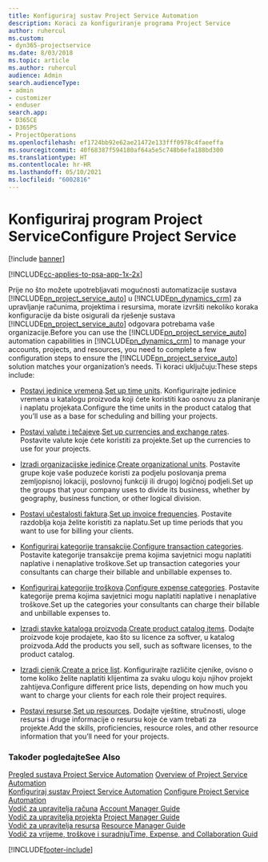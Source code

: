 ```yaml
---
title: Konfiguriraj sustav Project Service Automation
description: Koraci za konfiguriranje programa Project Service
author: ruhercul
ms.custom:
- dyn365-projectservice
ms.date: 8/03/2018
ms.topic: article
ms.author: ruhercul
audience: Admin
search.audienceType:
- admin
- customizer
- enduser
search.app:
- D365CE
- D365PS
- ProjectOperations
ms.openlocfilehash: ef1724bb92e62ae21472e133fff0978c4faeeffa
ms.sourcegitcommit: 40f68387f594180af64a5e5c748b6efa188bd300
ms.translationtype: HT
ms.contentlocale: hr-HR
ms.lasthandoff: 05/10/2021
ms.locfileid: "6002816"
---
```

# <a name="configure-project-service"></a><span data-ttu-id="fc3e2-103">Konfiguriraj program Project Service</span><span class="sxs-lookup"><span data-stu-id="fc3e2-103">Configure Project Service</span></span>

[!include [banner](../includes/psa-now-project-operations.md)]

[!INCLUDE[cc-applies-to-psa-app-1x-2x](../includes/cc-applies-to-psa-app-1x-2x.md)]

<span data-ttu-id="fc3e2-104">Prije no što možete upotrebljavati mogućnosti automatizacije sustava [!INCLUDE[pn_project_service_auto](../includes/pn-project-service-auto.md)] u [!INCLUDE[pn_dynamics_crm](../includes/pn-dynamics-crm.md)] za upravljanje računima, projektima i resursima, morate izvršiti nekoliko koraka konfiguracije da biste osigurali da rješenje sustava [!INCLUDE[pn_project_service_auto](../includes/pn-project-service-auto.md)] odgovara potrebama vaše organizacije.</span><span class="sxs-lookup"><span data-stu-id="fc3e2-104">Before you can use the [!INCLUDE[pn_project_service_auto](../includes/pn-project-service-auto.md)] automation capabilities in [!INCLUDE[pn_dynamics_crm](../includes/pn-dynamics-crm.md)] to manage your accounts, projects, and resources, you need to complete a few configuration steps to ensure the [!INCLUDE[pn_project_service_auto](../includes/pn-project-service-auto.md)] solution matches your organization’s needs.</span></span> <span data-ttu-id="fc3e2-105">Ti koraci uključuju:</span><span class="sxs-lookup"><span data-stu-id="fc3e2-105">These steps include:</span></span>  
  
-   <span data-ttu-id="fc3e2-106">[Postavi jedinice vremena](../psa/set-up-time-units.md).</span><span class="sxs-lookup"><span data-stu-id="fc3e2-106">[Set up time units](../psa/set-up-time-units.md).</span></span> <span data-ttu-id="fc3e2-107">Konfigurirajte jedinice vremena u katalogu proizvoda koji ćete koristiti kao osnovu za planiranje i naplatu projekata.</span><span class="sxs-lookup"><span data-stu-id="fc3e2-107">Configure the time units in the product catalog that you’ll use as a base for scheduling and billing your projects.</span></span>  
  
-   <span data-ttu-id="fc3e2-108">[Postavi valute i tečajeve](../psa/set-up-currencies-exchange-rates.md).</span><span class="sxs-lookup"><span data-stu-id="fc3e2-108">[Set up currencies and exchange rates](../psa/set-up-currencies-exchange-rates.md).</span></span> <span data-ttu-id="fc3e2-109">Postavite valute koje ćete koristiti za projekte.</span><span class="sxs-lookup"><span data-stu-id="fc3e2-109">Set up the currencies to use for your projects.</span></span>  
  
-   <span data-ttu-id="fc3e2-110">[Izradi organizacijske jedinice](../psa/create-organizational-units.md).</span><span class="sxs-lookup"><span data-stu-id="fc3e2-110">[Create organizational units](../psa/create-organizational-units.md).</span></span> <span data-ttu-id="fc3e2-111">Postavite grupe koje vaše poduzeće koristi za podjelu poslovanja prema zemljopisnoj lokaciji, poslovnoj funkciji ili drugoj logičnoj podjeli.</span><span class="sxs-lookup"><span data-stu-id="fc3e2-111">Set up the groups that your company uses to divide its business, whether by geography, business function, or other logical division.</span></span>  
  
-   <span data-ttu-id="fc3e2-112">[Postavi učestalosti faktura](../psa/set-up-invoice-frequencies.md).</span><span class="sxs-lookup"><span data-stu-id="fc3e2-112">[Set up invoice frequencies](../psa/set-up-invoice-frequencies.md).</span></span> <span data-ttu-id="fc3e2-113">Postavite razdoblja koja želite koristiti za naplatu.</span><span class="sxs-lookup"><span data-stu-id="fc3e2-113">Set up time periods that you want to use for billing your clients.</span></span>  
  
-   <span data-ttu-id="fc3e2-114">[Konfiguriraj kategorije transakcije](../psa/configure-transaction-categories.md).</span><span class="sxs-lookup"><span data-stu-id="fc3e2-114">[Configure transaction categories](../psa/configure-transaction-categories.md).</span></span> <span data-ttu-id="fc3e2-115">Postavite kategorije transakcije prema kojima savjetnici mogu naplatiti naplative i nenaplative troškove.</span><span class="sxs-lookup"><span data-stu-id="fc3e2-115">Set up transaction categories your consultants can charge their billable and unbillable expenses to.</span></span>  
  
-   <span data-ttu-id="fc3e2-116">[Konfiguriraj kategorije troškova](../psa/configure-expense-categories.md).</span><span class="sxs-lookup"><span data-stu-id="fc3e2-116">[Configure expense categories](../psa/configure-expense-categories.md).</span></span> <span data-ttu-id="fc3e2-117">Postavite kategorije prema kojima savjetnici mogu naplatiti naplative i nenaplative troškove.</span><span class="sxs-lookup"><span data-stu-id="fc3e2-117">Set up the categories your consultants can charge their billable and unbillable expenses to.</span></span>  
  
-   <span data-ttu-id="fc3e2-118">[Izradi stavke kataloga proizvoda](../psa/create-product-catalog-items.md).</span><span class="sxs-lookup"><span data-stu-id="fc3e2-118">[Create product catalog items](../psa/create-product-catalog-items.md).</span></span> <span data-ttu-id="fc3e2-119">Dodajte proizvode koje prodajete, kao što su licence za softver, u katalog proizvoda.</span><span class="sxs-lookup"><span data-stu-id="fc3e2-119">Add the products you sell, such as software licenses, to the product catalog.</span></span>  
  
-   <span data-ttu-id="fc3e2-120">[Izradi cjenik](../psa/create-price-list.md).</span><span class="sxs-lookup"><span data-stu-id="fc3e2-120">[Create a price list](../psa/create-price-list.md).</span></span> <span data-ttu-id="fc3e2-121">Konfigurirajte različite cjenike, ovisno o tome koliko želite naplatiti klijentima za svaku ulogu koju njihov projekt zahtijeva.</span><span class="sxs-lookup"><span data-stu-id="fc3e2-121">Configure different price lists, depending on how much you want to charge your clients for each role their project requires.</span></span>  
  
-   <span data-ttu-id="fc3e2-122">[Postavi resurse](../psa/set-up-resources.md).</span><span class="sxs-lookup"><span data-stu-id="fc3e2-122">[Set up resources](../psa/set-up-resources.md).</span></span> <span data-ttu-id="fc3e2-123">Dodajte vještine, stručnosti, uloge resursa i druge informacije o resursu koje će vam trebati za projekte.</span><span class="sxs-lookup"><span data-stu-id="fc3e2-123">Add the skills, proficiencies, resource roles, and other resource information that you’ll need for your projects.</span></span>  
  
### <a name="see-also"></a><span data-ttu-id="fc3e2-124">Također pogledajte</span><span class="sxs-lookup"><span data-stu-id="fc3e2-124">See Also</span></span>  
 <span data-ttu-id="fc3e2-125">[Pregled sustava Project Service Automation](../psa/overview.md) </span><span class="sxs-lookup"><span data-stu-id="fc3e2-125">[Overview of Project Service Automation](../psa/overview.md) </span></span>  
 <span data-ttu-id="fc3e2-126">[Konfiguriraj sustav Project Service Automation](../psa/configure.md) </span><span class="sxs-lookup"><span data-stu-id="fc3e2-126">[Configure Project Service Automation](../psa/configure.md) </span></span>  
 <span data-ttu-id="fc3e2-127">[Vodič za upravitelja računa](../psa/account-manager-guide.md) </span><span class="sxs-lookup"><span data-stu-id="fc3e2-127">[Account Manager Guide](../psa/account-manager-guide.md) </span></span>  
 <span data-ttu-id="fc3e2-128">[Vodič za upravitelja projekta](../psa/project-manager-guide.md) </span><span class="sxs-lookup"><span data-stu-id="fc3e2-128">[Project Manager Guide](../psa/project-manager-guide.md) </span></span>  
 <span data-ttu-id="fc3e2-129">[Vodič za upravitelja resursa](../psa/resource-manager-guide.md) </span><span class="sxs-lookup"><span data-stu-id="fc3e2-129">[Resource Manager Guide](../psa/resource-manager-guide.md) </span></span>  
 [<span data-ttu-id="fc3e2-130">Vodič za vrijeme, troškove i suradnju</span><span class="sxs-lookup"><span data-stu-id="fc3e2-130">Time, Expense, and Collaboration Guid</span></span>](../psa/time-expense-collaboration-guide.md)


[!INCLUDE[footer-include](../includes/footer-banner.md)]